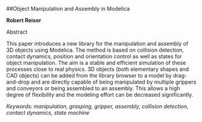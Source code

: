 ##Object Manipulation and Assembly in Modelica

**Robert Reiser**

Abstract

This paper introduces a new library for the manipulation
and assembly of 3D objects using Modelica. The method
is based on collision detection, contact dynamics, position
and orientation control as well as states for object manipulation.
The aim is a stable and efficient simulation of
these processes close to real physics. 3D objects (both elementary
shapes and CAD objects) can be added from the
library browser to a model by drag-and-drop and are directly
capable of being manipulated by multiple grippers
and conveyors or being assembled to an assembly. This
allows a high degree of flexibility and the modeling effort
can be decreased significantly.

*Keywords: manipulation, grasping, gripper, assembly, collision detection, contact dynamics, state machine*
